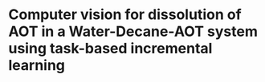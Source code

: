 # Computer vision for dissolution of AOT in a Water-Decane-AOT system using task-based incremental learning
